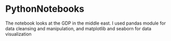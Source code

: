 # PythonNotebooks
The notebook looks at  the GDP in the middle east. I used pandas module for data cleansing and manipulation, and matplotlib and seaborn for data visualization
